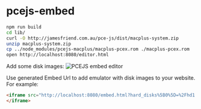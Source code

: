# pcejs-embed

```bash
npm run build
cd lib/
curl -O http://jamesfriend.com.au/pce-js/dist/macplus-system.zip
unzip macplus-system.zip
cp ../node_modules/pcejs-macplus/macplus-pcex.rom ./macplus-pcex.rom
open http://localhost:8080/editor.html
```

Add some disk images:
![PCEJS embed editor](http://i.imgur.com/CgyiFyV.png)

Use generated Embed Url to add emulator with disk images to your website. For example:

```html
<iframe src="http://localhost:8080/embed.html?hard_disks%5B0%5D=%2Fhd1.qed&amp;floppy_disks%5B0%5D=%2FNumberMunchers.img">
</iframe>
```
